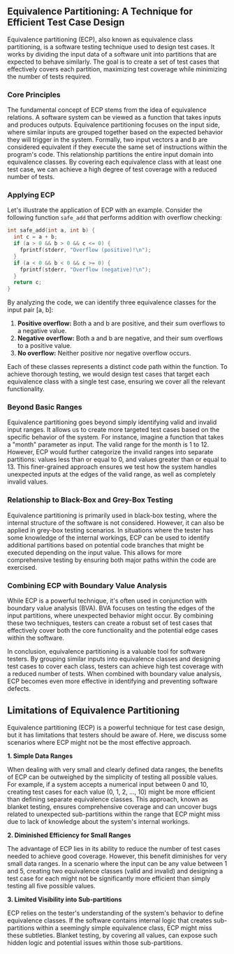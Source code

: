 ## Equivalence Partitioning: A Technique for Efficient Test Case Design

Equivalence partitioning (ECP), also known as equivalence class partitioning, is a software testing technique used to design test cases. It works by dividing the input data of a software unit into partitions that are expected to behave similarly.  The goal is to create a set of test cases that effectively covers each partition, maximizing test coverage while minimizing the number of tests required.

### Core Principles

The fundamental concept of ECP stems from the idea of equivalence relations. A software system can be viewed as a function that takes inputs and produces outputs.  Equivalence partitioning focuses on the input side, where similar inputs are grouped together based on the expected behavior they will trigger in the system.  Formally, two input vectors a and b are considered equivalent if they execute the same set of instructions within the program's code.  This relationship partitions the entire input domain into equivalence classes.  By covering each equivalence class with at least one test case, we can achieve a high degree of test coverage with a reduced number of tests.

### Applying ECP

Let's illustrate the application of ECP with an example. Consider the following function `safe_add` that performs addition with overflow checking:

```c++
int safe_add(int a, int b) {
  int c = a + b;
  if (a > 0 && b > 0 && c <= 0) {
    fprintf(stderr, "Overflow (positive)!\n");
  } 
  if (a < 0 && b < 0 && c >= 0) {
    fprintf(stderr, "Overflow (negative)!\n");
  } 
  return c;
}
```

By analyzing the code, we can identify three equivalence classes for the input pair [a, b]:

1. **Positive overflow:** Both a and b are positive, and their sum overflows to a negative value.
2. **Negative overflow:** Both a and b are negative, and their sum overflows to a positive value.
3. **No overflow:** Neither positive nor negative overflow occurs.

Each of these classes represents a distinct code path within the function.  To achieve thorough testing, we would design test cases that target each equivalence class with a single test case, ensuring we cover all the relevant functionality.

### Beyond Basic Ranges

Equivalence partitioning goes beyond simply identifying valid and invalid input ranges. It allows us to create more targeted test cases based on the specific behavior of the system.  For instance, imagine a function that takes a "month" parameter as input. The valid range for the month is 1 to 12.  However, ECP would further categorize the invalid ranges into separate partitions: values less than or equal to 0, and values greater than or equal to 13.  This finer-grained approach ensures we test how the system handles unexpected inputs at the edges of the valid range, as well as completely invalid values.

### Relationship to Black-Box and Grey-Box Testing

Equivalence partitioning is primarily used in black-box testing, where the internal structure of the software is not considered.  However, it can also be applied in grey-box testing scenarios.  In situations where the tester has some knowledge of the internal workings, ECP can be used to identify additional partitions based on potential code branches that might be executed depending on the input value.  This allows for more comprehensive testing by ensuring both major paths within the code are exercised.

### Combining ECP with Boundary Value Analysis

While ECP is a powerful technique, it's often used in conjunction with boundary value analysis (BVA).  BVA focuses on testing the edges of the input partitions, where unexpected behavior might occur.  By combining these two techniques, testers can create a robust set of test cases that effectively cover both the core functionality and the potential edge cases within the software.

In conclusion, equivalence partitioning is a valuable tool for software testers.  By grouping similar inputs into equivalence classes and designing test cases to cover each class, testers can achieve high test coverage with a reduced number of tests.  When combined with boundary value analysis, ECP becomes even more effective in identifying and preventing software defects.
## Limitations of Equivalence Partitioning

Equivalence partitioning (ECP) is a powerful technique for test case design, but it has limitations that testers should be aware of. Here, we discuss some scenarios where ECP might not be the most effective approach.

**1. Simple Data Ranges**

When dealing with very small and clearly defined data ranges, the benefits of ECP can be outweighed by the simplicity of testing all possible values. For example, if a system accepts a numerical input between 0 and 10, creating test cases for each value (0, 1, 2, ..., 10) might be more efficient than defining separate equivalence classes. This approach, known as blanket testing, ensures comprehensive coverage and can uncover bugs related to unexpected sub-partitions within the range that ECP might miss due to lack of knowledge about the system's internal workings.

**2. Diminished Efficiency for Small Ranges**

The advantage of ECP lies in its ability to reduce the number of test cases needed to achieve good coverage. However, this benefit diminishes for very small data ranges.  In a scenario where the input can be any value between 1 and 5, creating two equivalence classes (valid and invalid) and designing a test case for each might not be significantly more efficient than simply testing all five possible values.

**3. Limited Visibility into Sub-partitions**

ECP relies on the tester's understanding of the system's behavior to define equivalence classes. If the software contains internal logic that creates sub-partitions within a seemingly simple equivalence class, ECP might miss these subtleties. Blanket testing, by covering all values, can expose such hidden logic and potential issues within those sub-partitions.
